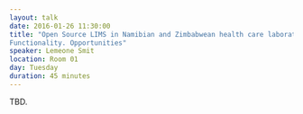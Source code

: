 ```yaml
---
layout: talk
date: 2016-01-26 11:30:00
title: "Open Source LIMS in Namibian and Zimbabwean health care laboratories.
Functionality. Opportunities"
speaker: Lemeone Smit
location: Room 01
day: Tuesday
duration: 45 minutes
---
```


TBD.
